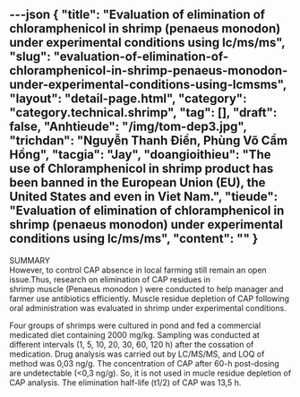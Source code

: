 ---json
{
    "title": "Evaluation of elimination of chloramphenicol in shrimp (penaeus monodon) under experimental conditions using lc/ms/ms",
    "slug": "evaluation-of-elimination-of-chloramphenicol-in-shrimp-penaeus-monodon-under-experimental-conditions-using-lcmsms",
    "layout": "detail-page.html",
    "category": "category.technical.shrimp",
    "tag": [],
    "draft": false,
    "Anhtieude": "/img/tom-dep3.jpg",
    "trichdan": "Nguyễn Thanh Điền, Phùng Võ Cẩm Hồng",
    "tacgia": "Jay",
    "doangioithieu": "The use of Chloramphenicol in shrimp product has been banned in the European Union (EU), the United States and even in Viet Nam.",
    "tieude": "Evaluation of elimination of chloramphenicol in shrimp (penaeus monodon) under experimental conditions using lc/ms/ms",
    "__content__": ""
}
---
<p>SUMMARY<br />
However, to control CAP absence in&nbsp;local farming still remain an open issue.Thus, research on elimination of CAP residues in<br />
shrimp muscle (Penaeus monodon ) were conducted to help manager and farmer use&nbsp;antibiotics efficiently. Muscle residue depletion of CAP following oral administration was&nbsp;evaluated in shrimp under experimental conditions.</p>

<p>Four groups of shrimps were cultured in&nbsp;pond and fed a commercial medicated diet containing 2000 mg/kg. Sampling was conducted&nbsp;at different intervals (1, 5, 10, 20, 30, 60, 120 h) after the cossation of medication. Drug&nbsp;analysis was carried out by LC/MS/MS, and LOQ of method was 0,03 ng/g. The&nbsp;concentration of CAP after 60-h post-dosing are undetectable (&lt;0,3 ng/g). So, it is not used in&nbsp;mucle residue depletion of CAP analysis. The elimination half-life (t1/2) of CAP was 13,5 h.</p>
